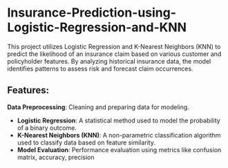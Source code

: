 # Insurance-Prediction-using-Logistic-Regression-and-KNN
This project utilizes Logistic Regression and K-Nearest Neighbors (KNN) to predict the likelihood of an insurance claim based on various customer and policyholder features. By analyzing historical insurance data, the model identifies patterns to assess risk and forecast claim occurrences.

## Features:
**Data Preprocessing**: Cleaning and preparing data for modeling.
- **Logistic Regression**: A statistical method used to model the probability of a binary outcome.
- **K-Nearest Neighbors (KNN)**: A non-parametric classification algorithm used to classify data based on feature similarity.
- **Model Evaluation**: Performance evaluation using metrics like confusion matrix, accuracy, precision
